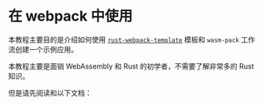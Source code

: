 # 在 webpack 中使用

本教程主要目的是介绍如何使用 [`rust-webpack-template`] 模板和 `wasm-pack` 工作流创建一个示例应用。

本教程主要是面销 WebAssembly 和 Rust 的初学者，不需要了解非常多的 Rust 知识。

但是请先阅读和以下文档：

[rust]: https://www.rust-lang.org
[node.js]: https://nodejs.org
[npm]: https://npmjs.com
[`rust-webpack-template`]: https://github.com/rustwasm/rust-webpack-template
